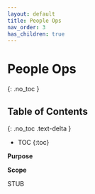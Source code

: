 ```yaml
---
layout: default
title: People Ops
nav_order: 3
has_children: true
---
```


# People Ops
{: .no_toc }

## Table of Contents
{: .no_toc .text-delta }

- TOC
{:toc}

**Purpose**


**Scope**

STUB